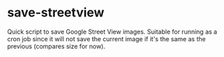 # save-streetview
Quick script to save Google Street View images. Suitable for running as a cron job since it will not save the current image if it's the same as the previous (compares size for now).
